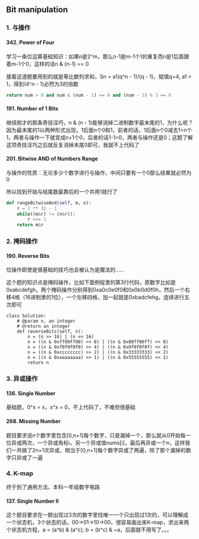 ## Bit manipulation
### 1. 与操作
#### 342. Power of Four
学习一条位运算基础知识：如果n是2^m，那么n-1是m-1个1的重复而n是1后面跟着m-1个0，这样的话n & (n-1) == 0

接着这道题要用到的就是等比数列求和，Sn = a1(q^n - 1)/(q - 1)，赋值q=4, a1 = 1，得到(4^n - 1)必然为3的倍数
```py
return num > 0 and num & (num - 1) == 0 and (num - 1) % 3 == 0
```
#### 191. Number of 1 Bits
继续刚才的那条奇技淫巧，n & (n - 1)能够消掉二进制数字最末尾的1，为什么呢？因为最末尾的1以两种形式出现，1后面n个0和1，前者的话，1后面n个0减去1=n个1，两者与操作一下就变成n+1个0，后者的话1-1=0，两者与操作还是0；这题了解这项奇技淫巧之后就反复消掉末尾0即可，我就不上代码了
#### 201. Bitwise AND of Numbers Range
与操作的性质：无论多少个数字进行与操作，中间只要有一个0那么结果就必然为0

所以找到开始与结尾数最靠后的一个共用1就行了
```py
def rangeBitwiseAnd(self, m, n):
    r = 2 ** 32 - 1
    while((m&r) != (n&r)):
        r <<= 1
    return m&r
```
### 2. 掩码操作
#### 190. Reverse Bits
位操作即使是很基础的技巧也会被认为是魔法的……

这个题的知识点是掩码操作，比如下面例程里的第3行代码，原数字比如是0xabcdefgh，两个掩码操作分别得到0xa0c0e0f0和0x0b0d0f0h，然后一个右移4格（16进制里的1位），一个左移四格，加一起就是0xbadcfehg，连续进行五次即可
```
class Solution:
    # @param n, an integer
    # @return an integer
    def reverseBits(self, n):
        n = (n >> 16) | (n << 16)
        n = ((n & 0xff00ff00) >> 8) | ((n & 0x00ff00ff) << 8)
        n = ((n & 0xf0f0f0f0) >> 4) | ((n & 0x0f0f0f0f) << 4)
        n = ((n & 0xcccccccc) >> 2) | ((n & 0x33333333) << 2)
        n = ((n & 0xaaaaaaaa) >> 1) | ((n & 0x55555555) << 1)
        return n
```
### 3. 异或操作
#### 136. Single Number
基础题，0^x = x，x^x = 0，不上代码了，不难但很基础
#### 268. Missing Number
题目要求说n个数字里包含[0,n+1]每个数字，只是漏掉一个，那么就从0开始每一位异或两次，一个异或角标i，另一个异或值nums[i]，最后再异或一个n，这样我们一共做了2n+1次异或，相当于[0,n+1]每个数字异或了两遍，除了那个漏掉的数字只异或了一遍
### 4. K-map
终于到了通用方法，本科一年级数字电路
#### 137. Single Number II
这个题目要求在一群出现过3次的数字里找唯一一个只出现过1次的，可以理解成一个状态机，3个状态的话，00->01->10->00，很容易画出来K-map，求出来两个状态机方程，a = (a^b) & (a^c); b = (b^c) & ~a，后面就不用写了。。。
